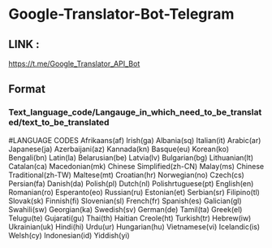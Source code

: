 # Google-Translator-Bot-Telegram
## LINK :
https://t.me/Google_Translator_API_Bot

## Format

### Text_language_code/Langauge_in_which_need_to_be_translated/text_to_be_translated


#LANGUAGE CODES
  Afrikaans(af)				Irish(ga)
Albania(sq)							Italian(it)
Arabic(ar)							Japanese(ja)
Azerbaijani(az)						Kannada(kn)
Basque(eu)							Korean(ko)
Bengali(bn)							Latin(la)
Belarusian(be)						Latvia(lv)
Bulgarian(bg)						Lithuanian(lt)
Catalan(ca)							Macedonian(mk)
Chinese Simplified(zh-CN)			Malay(ms)
Chinese Traditional(zh-TW)			Maltese(mt)
Croatian(hr)						Norwegian(no)
Czech(cs)							Persian(fa)
Danish(da)							Polish(pl)
Dutch(nl)							Polishrtuguese(pt)
English(en)							Romanian(ro)
Esperanto(eo)						Russian(ru)
Estonian(et)						Serbian(sr)
Filipino(tl)						Slovak(sk)
Finnish(fi)							Slovenian(sl)
French(fr)							Spanish(es)
Galician(gl)						Swahili(sw)
Georgian(ka)						Swedish(sv)
German(de)							Tamil(ta)
Greek(el)							Telugu(te)
Gujarati(gu)						Thai(th)
Haitian Creole(ht)					Turkish(tr)
Hebrew(iw)							Ukrainian(uk)
Hindi(hi)							Urdu(ur)
Hungarian(hu)						Vietnamese(vi)
Icelandic(is)						Welsh(cy)
Indonesian(id)						Yiddish(yi)
